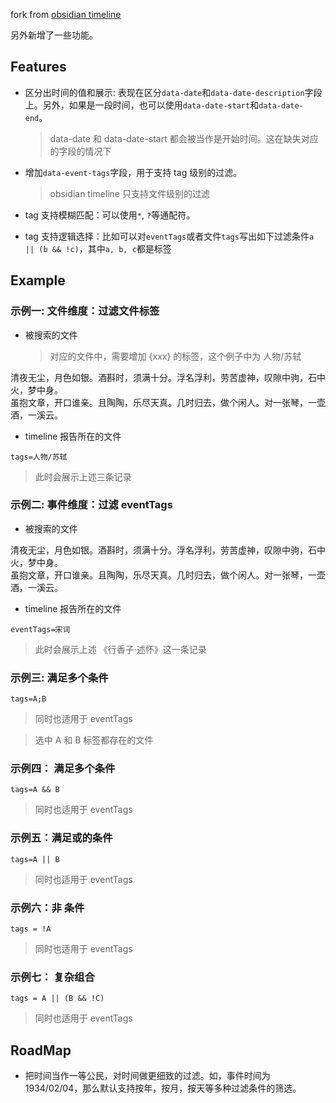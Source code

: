 fork from [obsidian timeline](https://github.com/Darakah/obsidian-timelines)

另外新增了一些功能。

## Features

- 区分出时间的值和展示: 表现在区分`data-date`和`data-date-description`字段上。另外，如果是一段时间，也可以使用`data-date-start`和`data-date-end`。

  > data-date 和 data-date-start 都会被当作是开始时间。这在缺失对应的字段的情况下

- 增加`data-event-tags`字段，用于支持 tag 级别的过滤。

  > obsidian timeline 只支持文件级别的过滤

- tag 支持模糊匹配：可以使用`*`, `?`等通配符。

- tag 支持逻辑选择：比如可以对`eventTags`或者文件`tags`写出如下过滤条件`a || (b && !c)`，其中`a, b, c`都是标签

## Example

### 示例一: 文件维度：过滤文件标签

- 被搜索的文件
  > 对应的文件中，需要增加 {xxx} 的标签，这个例子中为 人物/苏轼

<span class='ob-timelines' data-date='1037/01/08' data-date-description="1037年1月8号" data-title="苏轼出生于眉山"></span>
<span class='ob-timelines' data-date='1101/08/24' data-date-description="1101年8月24号" data-title="苏轼病逝于常州"></span>
<span class='ob-timelines' data-date-description="1086—1093期间" data-date='1086/01/01' data-title="行香子·述怀"  data-event-tags='宋词'>

<div>清夜无尘，月色如银。酒斟时，须满十分。浮名浮利，劳苦虚神，叹隙中驹，石中火，梦中身。</div>
<div>虽抱文章，开口谁亲。且陶陶，乐尽天真。几时归去，做个闲人。对一张琴，一壶酒，一溪云。</div></span>

- timeline 报告所在的文件

```timeline-pro
tags=人物/苏轼
```

> 此时会展示上述三条记录

### 示例二: 事件维度：过滤 eventTags

- 被搜索的文件
  <span class='ob-timelines' data-date='1037/01/08' data-date-description="1037年1月8号" data-title="苏轼出生于眉山"></span>
  <span class='ob-timelines' data-date='1101/08/24' data-date-description="1101年8月24号" data-title="苏轼病逝于常州"></span>
  <span class='ob-timelines' data-date-description="1086—1093期间" data-date='1086/01/01' data-title="行香子·述怀"  data-event-tags='宋词'>

<div>清夜无尘，月色如银。酒斟时，须满十分。浮名浮利，劳苦虚神，叹隙中驹，石中火，梦中身。</div>
<div>虽抱文章，开口谁亲。且陶陶，乐尽天真。几时归去，做个闲人。对一张琴，一壶酒，一溪云。</div></span>

- timeline 报告所在的文件

```timeline-pro
eventTags=宋词
```

> 此时会展示上述 《行香子·述怀》这一条记录

### 示例三: 满足多个条件

```timeline-pro
tags=A;B
```

> 同时也适用于 eventTags

> 选中 A 和 B 标签都存在的文件

### 示例四： 满足多个条件

```timeline-pro
tags=A && B
```

> 同时也适用于 eventTags

### 示例五：满足或的条件

```timeline-pro
tags=A || B
```

> 同时也适用于 eventTags

### 示例六：非 条件

```timeline-pro
tags = !A
```

> 同时也适用于 eventTags

### 示例七： 复杂组合

```timeline-pro
tags = A || (B && !C)
```

> 同时也适用于 eventTags

## RoadMap

- 把时间当作一等公民，对时间做更细致的过滤。如，事件时间为 1934/02/04，那么默认支持按年，按月，按天等多种过滤条件的筛选。
